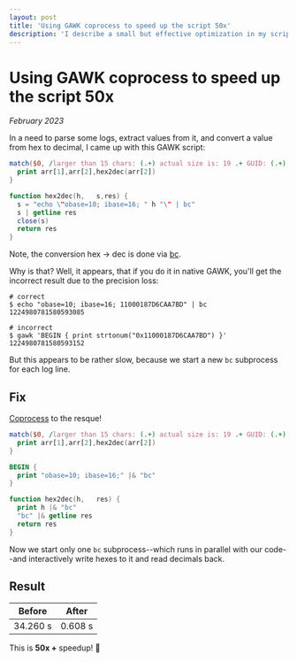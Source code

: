 ```yaml
---
layout: post
title: 'Using GAWK coprocess to speed up the script 50x'
description: 'I describe a small but effective optimization in my script'
---
```


# Using GAWK coprocess to speed up the script 50x

_February 2023_

In a need to parse some logs, extract values from it, and convert a value from hex to decimal, I came up with this GAWK script:

```awk
match($0, /larger than 15 chars: (.+) actual size is: 19 .+ GUID: (.+),/, arr) {
  print arr[1],arr[2],hex2dec(arr[2])
}

function hex2dec(h,   s,res) {
  s = "echo \"obase=10; ibase=16; " h "\" | bc"
  s | getline res
  close(s)
  return res
}
```

Note, the conversion hex → dec is done via [bc](https://www.gnu.org/software/bc/manual/html_mono/bc.html). 

Why is that? Well, it appears, that if you do it in native GAWK, you'll get the incorrect result due to the precision loss:

```shell
# correct
$ echo "obase=10; ibase=16; 11000187D6CAA7BD" | bc
1224980781580593085

# incorrect
$ gawk 'BEGIN { print strtonum("0x11000187D6CAA7BD") }'
1224980781580593152
```

But this appears to be rather slow, because we start a new `bc` subprocess for each log line.
   
## Fix

[Coprocess](https://www.gnu.org/software/gawk/manual/html_node/Getline_002fCoprocess.html) to the resque!

```awk
match($0, /larger than 15 chars: (.+) actual size is: 19 .+ GUID: (.+),/, arr) {
  print arr[1],arr[2],hex2dec(arr[2])
}

BEGIN {
  print "obase=10; ibase=16;" |& "bc"
}

function hex2dec(h,   res) {
  print h |& "bc"
  "bc" |& getline res
  return res
}
```

Now we start only one `bc` subprocess--which runs in parallel with our code--and interactively write hexes to it and read decimals back. 

## Result

| Before   | After   |
|----------|---------|
| 34.260 s | 0.608 s |

This is **50x +** speedup! 🥳


